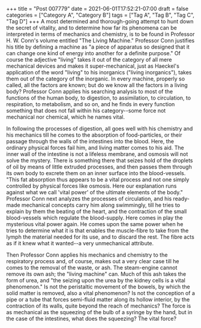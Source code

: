 +++
title = "Post 007779"
date = 2021-06-01T17:52:21-07:00
draft = false
categories = ["Category A", "Category B"]
tags = ["Tag A", "Tag B", "Tag C", "Tag D"]
+++
A most determined and thorough-going attempt to hunt down the secret of vitality, and to determine how far its phenomena can be interpreted in terms of mechanics and chemistry, is to be found in Professor H. W. Conn's volume entitled "The Living Machine." Professor Conn justifies his title by defining a machine as "a piece of apparatus so designed that it can change one kind of energy into another for a definite purpose." Of course the adjective "living" takes it out of the category of all mere mechanical devices and makes it super-mechanical, just as Haeckel's application of the word "living" to his inorganics ("living inorganics"), takes them out of the category of the inorganic. In every machine, properly so called, all the factors are known; but do we know all the factors in a living body? Professor Conn applies his searching analysis to most of the functions of the human body, to digestion, to assimilation, to circulation, to respiration, to metabolism, and so on, and he finds in every function something that does not fall within his category--some force not mechanical nor chemical, which he names vital.

In following the processes of digestion, all goes well with his chemistry and his mechanics till he comes to the absorption of food-particles, or their passage through the walls of the intestines into the blood. Here, the ordinary physical forces fail him, and living matter comes to his aid. The inner wall of the intestine is not a lifeless membrane, and osmosis will not solve the mystery. There is something there that seizes hold of the droplets of oil by means of little extruded processes, and then passes them through its own body to excrete them on an inner surface into the blood-vessels. "This fat absorption thus appears to be a vital process and not one simply controlled by physical forces like osmosis. Here our explanation runs against what we call 'vital power' of the ultimate elements of the body." Professor Conn next analyzes the processes of circulation, and his ready-made mechanical concepts carry him along swimmingly, till he tries to explain by them the beating of the heart, and the contraction of the small blood-vessels which regulate the blood-supply. Here comes in play the mysterious vital power again. He comes upon the same power when he tries to determine what it is that enables the muscle-fibre to take from the lymph the material needed for its use, and to discard the rest. The fibre acts as if it knew what it wanted--a very unmechanical attribute.

Then Professor Conn applies his mechanics and chemistry to the respiratory process and, of course, makes out a very clear case till he comes to the removal of the waste, or ash. The steam-engine cannot remove its own ash; the "living machine" can. Much of this ash takes the form of urea, and "the seizing upon the urea by the kidney cells is a vital phenomenon." Is not the peristaltic movement of the bowels, by which the solid matter is removed, also a vital phenomenon? Is not the conception of a pipe or a tube that forces semi-fluid matter along its hollow interior, by the contraction of its walls, quite beyond the reach of mechanics? The force is as mechanical as the squeezing of the bulb of a syringe by the hand, but in the case of the intestines, what does the squeezing? The vital force?
